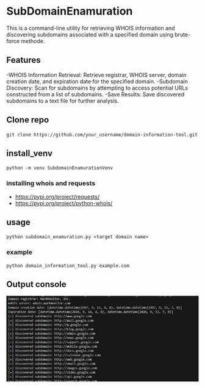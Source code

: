 # SubDomainEnamuration
This is a command-line utility for retrieving WHOIS information and discovering subdomains associated with a specified domain using brute-force methode.



## Features
-WHOIS Information Retrieval: Retrieve registrar, WHOIS server, domain creation date, and expiration date for the specified domain.
-Subdomain Discovery: Scan for subdomains by attempting to access potential URLs constructed from a list of subdomains.
-Save Results: Save discovered subdomains to a text file for further analysis.




## Clone repo
```console
git clone https://github.com/your_username/domain-information-tool.git

```

## install_venv
```console
python -m venv SubdomainEnamurationVenv
```

### installing whois and requests 

- https://pypi.org/project/requests/
- https://pypi.org/project/python-whois/


## usage
```console
python subdomain_enamuration.py <target domain name>
```
### example
```console
python domain_information_tool.py example.com

```

## Output console
![ScanningOutput](Capture.PNG)
